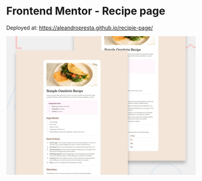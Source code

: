 # Frontend Mentor - Recipe page

Deployed at: https://aleandropresta.github.io/recipie-page/

![Design preview for the Recipe page coding challenge](./design/desktop-preview.jpg)